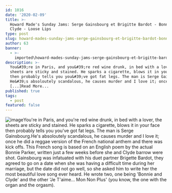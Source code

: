 ```yaml
---
id: 1016
date: '2020-02-09'
title: >-
  Howard Made's Sunday Jams: Serge Gainsbourg et Brigitte Bardot - Bonnie and
  Clyde - Loose Lips
type: post
slug: howard-mades-sunday-jams-serge-gainsbourg-et-brigitte-bardot-bonnie-and-clyde
author: 63
banner:
  - >-
    imported\howard-mades-sunday-jams-serge-gainsbourg-et-brigitte-bardot-bonnie-and-clyde\image1016.jpeg
description: >-
  You&#39;re in Paris, and you&#39;re red wine drunk, in bed with a lover, the
  sheets are sticky and stained. He sparks a cigarette, blows it in your face
  then probably tells you you&#39;ve got fat legs. The man is Serge Gainsbourg.
  He&#39;s absoloutely scandalous, he causes murder and I love it; once he did a
  [...]Read More...
published: true
tags:
  - post
featured: false
---
```

![image](../imported\howard-mades-sunday-jams-serge-gainsbourg-et-brigitte-bardot-bonnie-and-clyde\image1016.jpeg)You're in Paris, and you're red wine drunk, in bed with a lover, the sheets are sticky and stained. He sparks a cigarette, blows it in your face then probably tells you you've got fat legs. The man is Serge Gainsbourg.He's absoloutely scandalous, he causes murder and I love it; once he did a reggae version of the French national anthem and there was kick offs. This French song is based on an English poem by the actual Bonnie Parker, written just a few weeks before she and Clyde barrow were shot. Gainsbourg was infatuated with his duet partner Brigette Bardot, they agreed to go on a date when she was having a difficult time during her marriage, but the date did not go well, so she asked him to write her the most beautiful love song ever heard. He wrote two, one being 'Bonnie and Clyde' and the other 'Je T'aime… Mon Non Plus' (you know, the one with the organ and the orgasm).